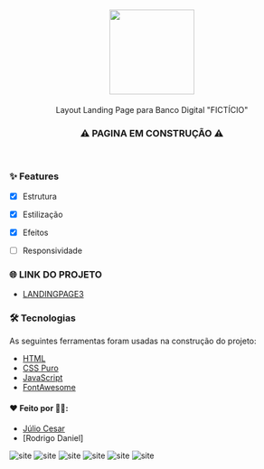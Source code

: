 <h1 align="center">
	<img src="https://measly-lawyer.surge.sh/img/f4bank.png" width="150px">
</h1>

<p align="center">Layout Landing Page para Banco Digital "FICTÍCIO"</p>

<h3 align="center"> 
	⚠️  PAGINA EM CONSTRUÇÃO  ⚠️
</h3><br>

### ✨ Features

- [x] Estrutura
- [x] Estilização
- [x] Efeitos
- [ ] Responsividade


### 🌐  LINK DO PROJETO
- [LANDINGPAGE3](https://measly-lawyer.surge.sh/?target=_blank)

### 🛠 Tecnologias
As seguintes ferramentas foram usadas na construção do projeto:

- [HTML](https://developer.mozilla.org/pt-BR/docs/Web/HTML)
- [CSS Puro](https://developer.mozilla.org/pt-BR/docs/Web/CSS)
- [JavaScript](https://developer.mozilla.org/pt-BR/docs/Web/JavaScript)
- [FontAwesome](https://fontawesome.com)

####  ❤️ Feito por 👷‍♂️:
- [Júlio Cesar](https://github.com/baurus2/baurus2)
- [Rodrigo Daniel]

![site](https://user-images.githubusercontent.com/93069800/150726683-fbf5eb03-bf8a-476b-8a4a-a96527b311bf.PNG )
![site](https://user-images.githubusercontent.com/93069800/150726688-8812c52c-e090-411c-ba54-c345c1bc4628.PNG )
![site](https://user-images.githubusercontent.com/93069800/150726689-c0bf47d3-35ee-4d9a-9ac7-01323eb4ae82.PNG )
![site](https://user-images.githubusercontent.com/93069800/150726691-e702475b-10df-4819-943b-2a1cb44ab6cb.PNG )
![site](https://user-images.githubusercontent.com/93069800/150726693-8a34bc2b-9e11-4d90-ac79-78d9c78f966f.PNG )
![site](https://user-images.githubusercontent.com/93069800/150726694-34e07aae-ef75-4cdb-b243-4e0dc569f090.PNG )

